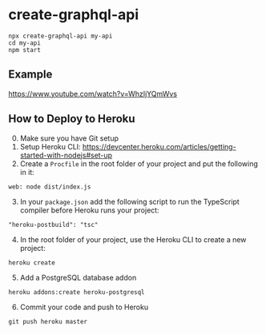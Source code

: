 # create-graphql-api

```
npx create-graphql-api my-api
cd my-api
npm start
```

## Example

https://www.youtube.com/watch?v=WhzIjYQmWvs

## How to Deploy to Heroku

0. Make sure you have Git setup
1. Setup Heroku CLI: https://devcenter.heroku.com/articles/getting-started-with-nodejs#set-up
2. Create a `Procfile` in the root folder of your project and put the following in it:
```
web: node dist/index.js
```
3. In your `package.json` add the following script to run the TypeScript compiler before Heroku runs your project:
```
"heroku-postbuild": "tsc"
```
4. In the root folder of your project, use the Heroku CLI to create a new project:
```
heroku create
```
5. Add a PostgreSQL database addon
```
heroku addons:create heroku-postgresql
```
6. Commit your code and push to Heroku
```
git push heroku master
```


